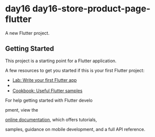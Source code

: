 # day16 day16-store-product-page-flutter

A new Flutter project.

## Getting Started

This project is a starting point for a Flutter application.


A few resources to get you started if this is your first Flutter project:


- [Lab: Write your first Flutter app](https://docs.flutter.dev/get-started/codelab)
-
- [Cookbook: Useful Flutter samples](https://docs.flutter.dev/cookbook)


For help getting started with Flutter develo



pment, view the


[online documentation](https://docs.flutter.dev/), which offers tutorials,


samples, guidance on mobile development, and a full API reference.
